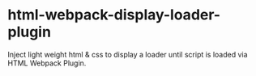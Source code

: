 # html-webpack-display-loader-plugin
Inject light weight html &amp; css to display a loader until script is loaded via HTML Webpack Plugin.
